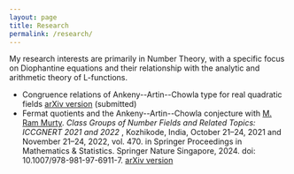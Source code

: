```yaml
---
layout: page
title: Research
permalink: /research/
---
```

My research interests are primarily in Number Theory, with a specific focus on Diophantine equations and their relationship with the analytic and arithmetic theory of L-functions.

- Congruence relations of Ankeny--Artin--Chowla type for real quadratic fields [arXiv version](https://arxiv.org/abs/2410.20934) (submitted)
- Fermat quotients and the Ankeny--Artin--Chowla conjecture with [M. Ram Murty](https://mast.queensu.ca/~murty/). <em> Class Groups of Number Fields and Related Topics: ICCGNERT 2021 and 2022 </em>, Kozhikode, India, October 21–24, 2021 and November 21–24, 2022, vol. 470. in Springer Proceedings in Mathematics & Statistics. Springer Nature Singapore, 2024. doi: 10.1007/978-981-97-6911-7. [arXiv version](https://arxiv.org/abs/2304.02789)
